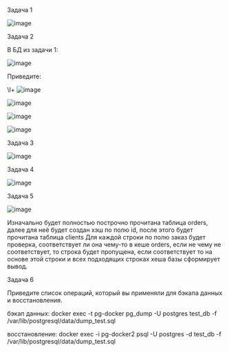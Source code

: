 Задача 1

![image](https://github.com/inyushov/devops-netology/assets/127683348/7d39b1e7-256b-4b7f-b8c4-c336f1ed1405)
  
Задача 2

В БД из задачи 1:

![image](https://github.com/inyushov/devops-netology/assets/127683348/cba18862-ee6c-48ee-849d-cf1857a34353)

Приведите:

\l+
![image](https://github.com/inyushov/devops-netology/assets/127683348/6b86fad8-b5f0-451a-a87f-62460691126b)


![image](https://github.com/inyushov/devops-netology/assets/127683348/d9b655a3-711d-468d-a5c5-4866fda6546f)


![image](https://github.com/inyushov/devops-netology/assets/127683348/d0395851-6956-4827-9df1-fecaf1115e67)


![image](https://github.com/inyushov/devops-netology/assets/127683348/17bd8606-089e-402d-8f0b-40fd105c1b32)

Задача 3 

![image](https://github.com/inyushov/devops-netology/assets/127683348/0843af45-d569-4e7e-99bf-ea312d3ebae3)

Задача 4

![image](https://github.com/inyushov/devops-netology/assets/127683348/4799534f-5b09-4046-bbf3-3dd8652a6985)

Задача 5

![image](https://github.com/inyushov/devops-netology/assets/127683348/9853af72-d273-4970-9c1b-8a9948ba1f1d)

Изначально будет полностью построчно прочитана таблица orders, далее для неё будет создан хэш по полю id, после этого будет прочитана таблица clients
Для каждой строки по полю заказ будет проверка, соответствует ли она чему-то в кеше orders, если не чему не соответствует, то строка будет пропущена, если соответствует то на основе этой строки и всех подходящих строках хеша базы сформирует вывод.

Задача 6

Приведите список операций, который вы применяли для бэкапа данных и восстановления.

бэкап данных:
docker exec -t pg-docker pg_dump -U postgres test_db -f /var/lib/postgresql/data/dump_test.sql

восстановление:
docker exec -i pg-docker2 psql -U postgres -d test_db -f /var/lib/postgresql/data/dump_test.sql







